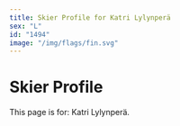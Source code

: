 ```yaml
---
title: Skier Profile for Katri Lylynperä
sex: "L"
id: "1494"
image: "/img/flags/fin.svg" 
---
```


# Skier Profile

This page is for: Katri Lylynperä.
    